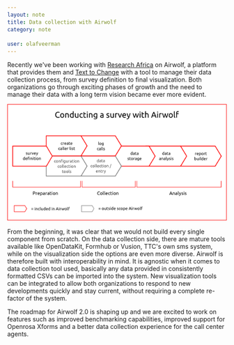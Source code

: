 ```yaml
---
layout: note
title: Data collection with Airwolf
category: note

user: olafveerman
---
```

Recently we've been working with [Research Africa](http://www.researchafrica.com) on Airwolf, a platform that provides them and [Text to Change](http://www.texttochange.com) with a tool to manage their data collection process, from survey definition to final visualization. Both organizations go through exciting phases of growth and the need to manage their data with a long term vision became ever more evident.

![Data collection with Airwolf](/images/notes/collection-process-aw.png)

From the beginning, it was clear that we would not build every single component from scratch. On the data collection side, there are mature tools available like OpenDataKit, Formhub or Vusion, TTC's own sms system, while on the visualization side the options are even more diverse.
Airwolf is therefore built with interoperability in mind. It is agnostic when it comes to data collection tool used, basically any data provided in consistently formatted CSVs can be imported into the system. New visualization tools can be integrated to allow both organizations to respond to new developments quickly and stay current, without requiring a complete re-factor of the system.

The roadmap for Airwolf 2.0 is shaping up and we are excited to work on features such as improved benchmarking capabilities, improved support for Openrosa Xforms and a better data collection experience for the call center agents.